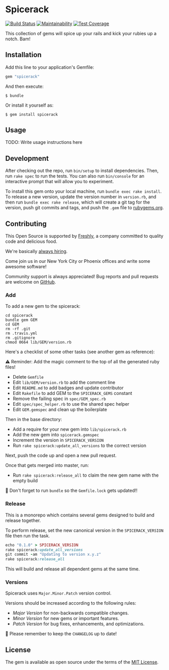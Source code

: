 # Spicerack

[![Build Status](https://semaphoreci.com/api/v1/freshly/spicerack/branches/master/badge.svg)](https://semaphoreci.com/freshly/spicerack)
[![Maintainability](https://api.codeclimate.com/v1/badges/7e089c2617c530a85b17/maintainability)](https://codeclimate.com/github/Freshly/spicerack/maintainability)
[![Test Coverage](https://api.codeclimate.com/v1/badges/7e089c2617c530a85b17/test_coverage)](https://codeclimate.com/github/Freshly/spicerack/test_coverage)

This collection of gems will spice up your rails and kick your rubies up a notch. Bam!

## Installation

Add this line to your application's Gemfile:

```ruby
gem "spicerack"
```

And then execute:

    $ bundle

Or install it yourself as:

    $ gem install spicerack

## Usage

TODO: Write usage instructions here

## Development

After checking out the repo, run `bin/setup` to install dependencies. Then, run `rake spec` to run the tests. You can also run `bin/console` for an interactive prompt that will allow you to experiment.

To install this gem onto your local machine, run `bundle exec rake install`. To release a new version, update the version number in `version.rb`, and then run `bundle exec rake release`, which will create a git tag for the version, push git commits and tags, and push the `.gem` file to [rubygems.org](https://rubygems.org).

## Contributing

This Open Source is supported by [Freshly](https://freshly.com), a company committed to quality code and delicious food.

We're basically [always hiring](https://jobs.lever.co/freshly).

Come join us in our New York City or Phoenix offices and write some awesome software!

Community support is always appreciated! Bug reports and pull requests are welcome on [GitHub](https://github.com/Freshly/spicerack).

### Add

To add a new gem to the spicerack:

```
cd spicerack
bundle gem GEM
cd GEM
rm -rf .git
rm .travis.yml
rm .gitignore
chmod 0664 lib/GEM/version.rb
```

Here's a checklist of some other tasks (see another gem as reference):

⚠️ Reminder: Add the magic comment to the top of all the generated ruby files!

- Delete `Gemfile`
- Edit `lib/GEM/version.rb` to add the comment line
- Edit `README.md` to add badges and update contributor
- Edit `Rakefile` to add GEM to the `SPICERACK_GEMS` constant
- Remove the failing spec in `spec/GEM_spec.rb`
- Edit `spec/spec_helper.rb` to use the shared spec helper
- Edit `GEM.gemspec` and clean up the boilerplate

Then in the base directory:

- Add a require for your new gem into `lib/spicerack.rb`
- Add the new gem into `spicerack.gemspec`
- Increment the version in `SPICERACK_VERSION`
- Run `rake spicerack:update_all_versions` to the correct version

Next, push the code up and open a new pull request. 

Once that gets merged into master, run:

- Run `rake spicerack:release_all` to claim the new gem name with the empty build

🚨 Don't forget to run `bundle` so the `Gemfile.lock` gets updated!!

### Release

This is a monorepo which contains several gems designed to build and release together.

To perform release, set the new canonical version in the `SPICERACK_VERSION` file then run the task.

```ruby
echo "0.1.0" > SPICERACK_VERSION
rake spicerack:update_all_versions
git commit -am "Updating to version x.y.z"
rake spicerack:release_all
```

This will build and release all dependent gems at the same time.

### Versions

Spicerack uses `Major.Minor.Patch` version control.

Versions should be increased according to the following rules:

- *Major Version* for non-backwards compatible changes.
- *Minor Version* for new gems or important features.
- *Patch Version* for bug fixes, enhancements, and optimizations.

💁‍ Please remember to keep the `CHANGELOG` up to date!

## License

The gem is available as open source under the terms of the [MIT License](https://opensource.org/licenses/MIT).
